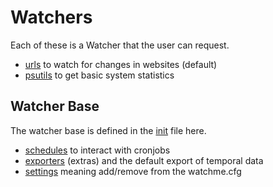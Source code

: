 # Watchers

Each of these is a Watcher that the user can request.

 - [urls](urls) to watch for changes in websites (default)
 - [psutils](psutils) to get basic system statistics

## Watcher Base

The watcher base is defined in the [init](__init__.py) file here. 

 - [schedules](schedule.py) to interact with cronjobs
 - [exporters](data.py) (extras) and the default export of temporal data
 - [settings](settings.py) meaning add/remove from the watchme.cfg
